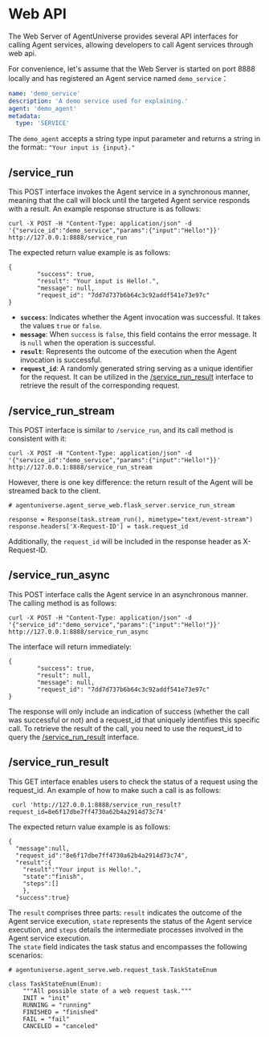 # Web API

The Web Server of AgentUniverse provides several API interfaces for calling Agent services, allowing developers to call Agent services through web api.

For convenience, let's assume that the Web Server is started on port 8888 locally and has registered an Agent service named `demo_service`：
```yaml
name: 'demo_service'
description: 'A demo service used for explaining.'
agent: 'demo_agent'
metadata:
  type: 'SERVICE'
```
The `demo_agent` accepts a string type input parameter and returns a string in the format:: `"Your input is {input}."`

## /service_run
This POST interface invokes the Agent service in a synchronous manner, meaning that the call will block until the targeted Agent service responds with a result.
An example response structure is as follows:
```shell
curl -X POST -H "Content-Type: application/json" -d '{"service_id":"demo_service","params":{"input":"Hello!"}}' http://127.0.0.1:8888/service_run
```
The expected return value example is as follows:
```shell
{
        "success": true,
        "result": "Your input is Hello!.",
        "message": null,
        "request_id": "7dd7d737b6b64c3c92addf541e73e97c"
}
```
- **`success`**:  Indicates whether the Agent invocation was successful. It takes the values `true` or `false`.
- **`message`**: When `success` is `false`, this field contains the error message. It is `null` when the operation is successful.
- **`result`**: Represents the outcome of the execution when the Agent invocation is successful.
- **`request_id`**: A randomly generated string serving as a unique identifier for the request. It can be utilized in the [/service_run_result](#service_run_result) interface to retrieve the result of the corresponding request.

## /service_run_stream

This POST interface is similar to `/service_run`, and its call method is consistent with it:
```shell
curl -X POST -H "Content-Type: application/json" -d '{"service_id":"demo_service","params":{"input":"Hello!"}}' http://127.0.0.1:8888/service_run_stream
```
However, there is one key difference: the return result of the Agent will be streamed back to the client. 
```text
# agentuniverse.agent_serve_web.flask_server.service_run_stream

response = Response(task.stream_run(), mimetype="text/event-stream")
response.headers['X-Request-ID'] = task.request_id
```
Additionally, the `request_id` will be included in the response header as X-Request-ID.

## /service_run_async
This POST interface calls the Agent service in an asynchronous manner. The calling method is as follows:
```shell
curl -X POST -H "Content-Type: application/json" -d '{"service_id":"demo_service","params":{"input":"Hello!"}}' http://127.0.0.1:8888/service_run_async
```
The interface will return immediately:
```shell
{
        "success": true,
        "result": null,
        "message": null,
        "request_id": "7dd7d737b6b64c3c92addf541e73e97c"
}
```
The response will only include an indication of success (whether the call was successful or not) and a request_id that uniquely identifies this specific call.
To retrieve the result of the call, you need to use the request_id to query the [/service_run_result](#service_run_result) interface.

## /service_run_result
This GET interface enables users to check the status of a request using the request_id. An example of how to make such a call is as follows:
```shell
 curl 'http://127.0.0.1:8888/service_run_result?request_id=8e6f17dbe7ff4730a62b4a2914d73c74'
```
The expected return value example is as follows:
```shell
{
  "message":null,
  "request_id":"8e6f17dbe7ff4730a62b4a2914d73c74",
  "result":{
    "result":"Your input is Hello!.",
    "state":"finish",
    "steps":[]
    },
  "success":true}

```
The `result` comprises three parts: `result` indicates the outcome of the Agent service execution, `state` represents the status of the Agent service execution, and `steps` details the intermediate processes involved in the Agent service execution.  
The `state` field indicates the task status and encompasses the following scenarios:
```text
# agentuniverse.agent_serve.web.request_task.TaskStateEnum

class TaskStateEnum(Enum):
    """All possible state of a web request task."""
    INIT = "init"
    RUNNING = "running"
    FINISHED = "finished"
    FAIL = "fail"
    CANCELED = "canceled"
```
